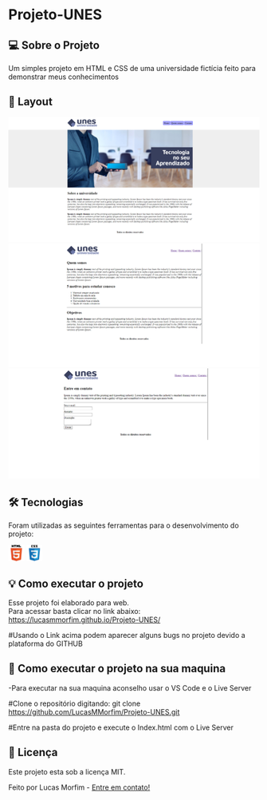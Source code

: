 # Projeto-UNES

## 💻 Sobre o Projeto
Um simples projeto em HTML e CSS de uma universidade fictícia feito para demonstrar meus conhecimentos

## 🎨 Layout

![image](https://github.com/LucasMMorfim/Projeto-UNES/blob/main/fotos/Apresentacao.png)
![image](https://github.com/LucasMMorfim/Projeto-UNES/blob/main/fotos/quem-somos.png)
![image](https://github.com/LucasMMorfim/Projeto-UNES/blob/main/fotos/contato.png)

## 🛠 Tecnologias

Foram utilizadas as seguintes ferramentas para o desenvolvimento do projeto:

<code><img height="32" src="https://raw.githubusercontent.com/github/explore/80688e429a7d4ef2fca1e82350fe8e3517d3494d/topics/html/html.png" alt="HTML5"/></code>
<code><img height="32" src="https://raw.githubusercontent.com/github/explore/80688e429a7d4ef2fca1e82350fe8e3517d3494d/topics/css/css.png" alt="CSS"/></code>

## 💡 Como executar o projeto

Esse projeto foi elaborado para web. </br>
Para acessar basta clicar no link abaixo:</br>
https://lucasmmorfim.github.io/Projeto-UNES/

#Usando o Link acima podem aparecer alguns bugs no projeto devido a plataforma do GITHUB

## 📁 Como executar o projeto na sua maquina

-Para executar na sua maquina aconselho usar o VS Code e o Live Server

#Clone o repositório digitando:
git clone https://github.com/LucasMMorfim/Projeto-UNES.git

#Entre na pasta do projeto e execute o Index.html com o Live Server

## 📝 Licença

Este projeto esta sob a licença MIT.

Feito por Lucas Morfim - [Entre em contato!](https://www.linkedin.com/in/lucas-mateus-machado-morfim-a6a282240/)
